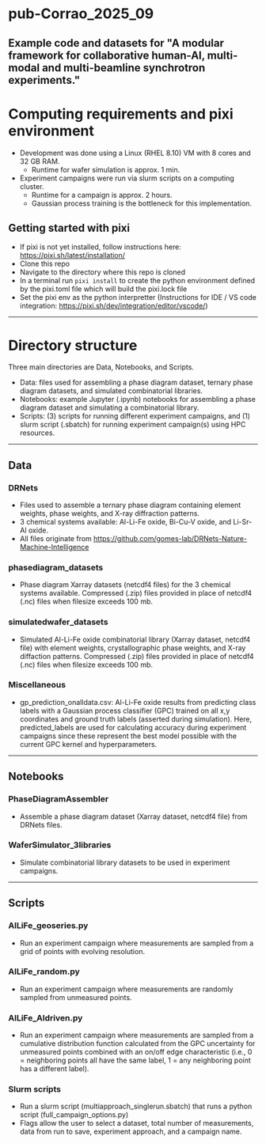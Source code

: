 # pub-Corrao_2025_09
Example code and datasets for "A modular framework for collaborative human-AI, multi-modal and multi-beamline synchrotron experiments."
-----
# Computing requirements and pixi environment
- Development was done using a Linux (RHEL 8.10) VM with 8 cores and 32 GB RAM.
    - Runtime for wafer simulation is approx. 1 min.
- Experiment campaigns were run via slurm scripts on a computing cluster.
    - Runtime for a campaign is approx. 2 hours.
    - Gaussian process training is the bottleneck for this implementation.
## Getting started with pixi
- If pixi is not yet installed, follow instructions here: https://pixi.sh/latest/installation/
- Clone this repo
- Navigate to the directory where this repo is cloned
- In a terminal run `pixi install` to create the python environment defined by the pixi.toml file which will build the pixi.lock file
- Set the pixi env as the python interpretter (Instructions for IDE / VS code integration: https://pixi.sh/dev/integration/editor/vscode/)
-----
# Directory structure
Three main directories are Data, Notebooks, and Scripts.
- Data: files used for assembling a phase diagram dataset, ternary phase diagram datasets, and simulated combinatorial libraries.
- Notebooks: example Jupyter (.ipynb) notebooks for assembling a phase diagram dataset and simulating a combinatorial library.
- Scripts: (3) scripts for running different experiment campaigns, and (1) slurm script (.sbatch) for running experiment campaign(s) using HPC resources.
-----
## Data
### DRNets
- Files used to assemble a ternary phase diagram containing element weights, phase weights, and X-ray diffraction patterns.
- 3 chemical systems available: Al-Li-Fe oxide, Bi-Cu-V oxide, and Li-Sr-Al oxide.
- All files originate from https://github.com/gomes-lab/DRNets-Nature-Machine-Intelligence
### phasediagram_datasets
- Phase diagram Xarray datasets (netcdf4 files) for the 3 chemical systems available. Compressed (.zip) files provided in place of netcdf4 (.nc) files when filesize exceeds 100 mb.
### simulatedwafer_datasets
- Simulated Al-Li-Fe oxide combinatorial library (Xarray dataset, netcdf4 file) with element weights, crystallographic phase weights, and X-ray diffaction patterns. Compressed (.zip) files provided in place of netcdf4 (.nc) files when filesize exceeds 100 mb.
### Miscellaneous
- gp_prediction_onalldata.csv: Al-Li-Fe oxide results from predicting class labels with a Gaussian process classifier (GPC) trained on all x,y coordinates and ground truth labels (asserted during simulation). Here, predicted_labels are used for calculating accuracy during experiment campaigns since these represent the best model possible with the current GPC kernel and hyperparameters.
-----
## Notebooks
### PhaseDiagramAssembler
- Assemble a phase diagram dataset (Xarray dataset, netcdf4 file) from DRNets files.
### WaferSimulator_3libraries
- Simulate combinatorial library datasets to be used in experiment campaigns.
-----
## Scripts
### AlLiFe_geoseries.py
- Run an experiment campaign where measurements are sampled from a grid of points with evolving resolution.
### AlLiFe_random.py
- Run an experiment campaign where measurements are randomly sampled from unmeasured points.
### AlLiFe_AIdriven.py
- Run an experiment campaign where measurements are sampled from a cumulative distribution function calculated from the GPC uncertainty for unmeasured points combined with an on/off edge characteristic (i.e., 0 = neighboring points all have the same label, 1 = any neighboring point has a different label).
### Slurm scripts
- Run a slurm script (multiapproach_singlerun.sbatch) that runs a python script (full_campaign_options.py)
- Flags allow the user to select a dataset, total number of measurements, data from run to save, experiment approach, and a campaign name.